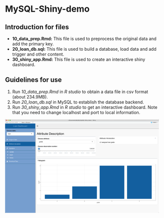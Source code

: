 # MySQL-Shiny-demo

## Introduction for files

- **10_data_prep.Rmd:** This file is used to preprocess the original data and add the primary key.
- **20_loan_db.sql:** This file is used to build a database, load data and add trigger and other content.
- **30_shiny_app.Rmd:** This file is used to create an interactive shiny dashboard.

## Guidelines for use

1. Run *10_data_prep.Rmd* in *R studio* to obtain a data file in csv format (about 234.9MB).
2. Run *20_loan_db.sql* in MySQL to establish the database backend.
3. Run *30_shiny_app.Rmd* in *R studio* to get an interactive dashboard. Note that you need to change localhost and port to local information.

![](https://github.com/waittim/MySQL-Shiny-demo/blob/master/dashboard_screenshot.png)
